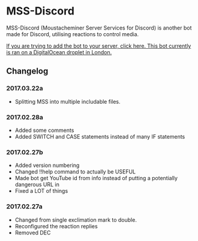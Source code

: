 # MSS-Discord

MSS-Discord (Moustacheminer Server Services for Discord) is another bot made for Discord, utilising reactions to control media.

[If you are trying to add the bot to your server, click here. This bot currently is ran on a DigitalOcean droplet in London.](https://discordapp.com/oauth2/authorize?&client_id=257547382277931009&scope=bot&permissions=70765632)


## Changelog
### 2017.03.22a

- Splitting MSS into multiple includable files.

### 2017.02.28a

- Added some comments
- Added SWITCH and CASE statements instead of many IF statements

### 2017.02.27b

- Added version numbering
- Changed !!help command to actually be USEFUL
- Made bot get YouTube id from info instead of putting a potentially dangerous URL in
- Fixed a LOT of things

### 2017.02.27a

- Changed from single exclimation mark to double.
- Reconfigured the reaction replies
- Removed DEC